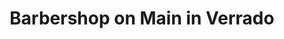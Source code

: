 ---
title: "Barbershop on Main in Verrado"
url: /buckeye/barbershop-on-main-in-verrado/
shop: hairdresser
---